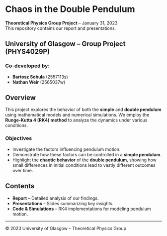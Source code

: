 # Chaos in the Double Pendulum  
**Theoretical Physics Group Project** – January 31, 2023  
This repository contains our report and presentations.  

## University of Glasgow – Group Project (PHYS4029P)  
### Co-developed by:  
- **Bartosz Sobula** (2557113s)  
- **Nathan Weir** (2565037w)  

## Overview  
This project explores the behavior of both the **simple** and **double pendulum** using mathematical models and numerical simulations. We employ the **Runge-Kutta 4 (RK4) method** to analyze the dynamics under various conditions.  

### Objectives  
- Investigate the factors influencing pendulum motion.  
- Demonstrate how these factors can be controlled in a **simple pendulum**.  
- Highlight the **chaotic behavior** of the **double pendulum**, showing how small differences in initial conditions lead to vastly different outcomes over time.  

## Contents  
- **Report** – Detailed analysis of our findings.  
- **Presentations** – Slides summarizing key insights.  
- **Code & Simulations** – RK4 implementations for modeling pendulum motion.  

---  
© 2023 University of Glasgow – Theoretical Physics Group  


